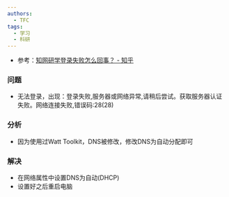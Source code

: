 ```yaml
---
authors:
  - TFC
tags:
  - 学习
  - 科研
---
```

- 参考：[知网研学登录失败怎么回事？ - 知乎](https://www.zhihu.com/question/439952106/answer/3015037176)
### 问题
- 无法登录，出现：登录失败,服务器或网络异常,请稍后尝试。获取服务器认证失败。网络连接失败,错误码:28(28)
### 分析
- 因为使用过Watt Toolkit，DNS被修改，修改DNS为自动分配即可

### 解决
- 在网络属性中设置DNS为自动(DHCP)
- 设置好之后重启电脑